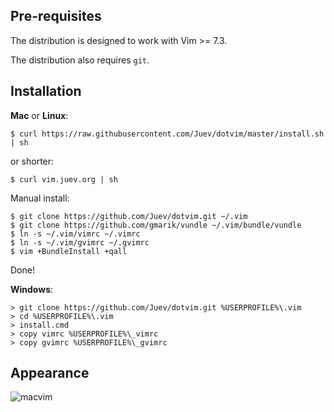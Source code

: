 ## Pre-requisites

The distribution is designed to work with Vim >= 7.3.

The distribution also requires `git`.

## Installation

**Mac** or **Linux**:

    $ curl https://raw.githubusercontent.com/Juev/dotvim/master/install.sh | sh

or shorter:

    $ curl vim.juev.org | sh

Manual install:

    $ git clone https://github.com/Juev/dotvim.git ~/.vim
    $ git clone https://github.com/gmarik/vundle ~/.vim/bundle/vundle
    $ ln -s ~/.vim/vimrc ~/.vimrc
    $ ln -s ~/.vim/gvimrc ~/.gvimrc
    $ vim +BundleInstall +qall

Done!

**Windows**:

    > git clone https://github.com/Juev/dotvim.git %USERPROFILE%\.vim
    > cd %USERPROFILE%\.vim
    > install.cmd
    > copy vimrc %USERPROFILE%\_vimrc
    > copy gvimrc %USERPROFILE%\_gvimrc

## Appearance

![macvim](http://juev.s3.amazonaws.com/macvim.png "MacVim")
